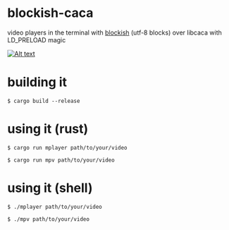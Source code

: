 # blockish-caca

video players in the terminal with [blockish](https://github.com/yazgoo/blockish) (utf-8 blocks) over libcaca with LD_PRELOAD magic

[![Alt text](https://img.youtube.com/vi/HminM4V40iI/0.jpg)](https://www.youtube.com/watch?v=HminM4V40iI)

# building it

```shell
$ cargo build --release
```

# using it (rust)

```shell
$ cargo run mplayer path/to/your/video
```

```shell
$ cargo run mpv path/to/your/video
```

# using it (shell)

```shell
$ ./mplayer path/to/your/video
```

```shell
$ ./mpv path/to/your/video
```
